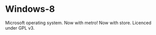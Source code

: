 Windows-8
=========

Microsoft operating system. Now with metro! Now with store. Licenced under GPL v3.
